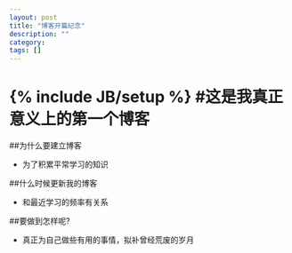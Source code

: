 ```yaml
---
layout: post
title: "博客开篇纪念"
description: ""
category: 
tags: []
---
```

{% include JB/setup %}
#这是我真正意义上的第一个博客
=============================

##为什么要建立博客
- 为了积累平常学习的知识


##什么时候更新我的博客
- 和最近学习的频率有关系


##要做到怎样呢?
- 真正为自己做些有用的事情，拟补曾经荒废的岁月
